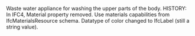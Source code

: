 ﻿Waste water appliance for washing the upper parts of the body. HISTORY: In IFC4, Material property removed. Use materials capabilities from IfcMaterialsResource schema. Datatype of color changed to IfcLabel (still a string value).